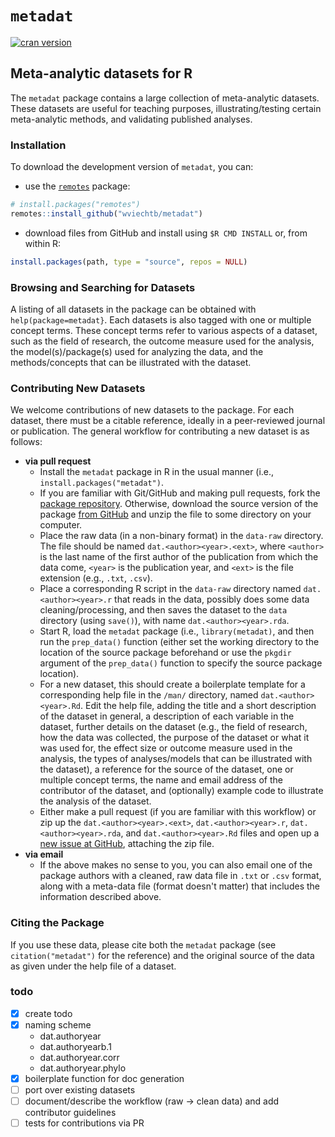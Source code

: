 # `metadat`

[![cran version](https://www.r-pkg.org/badges/version-ago/metadat)](https://cran.r-project.org/package=metadat/)

## Meta-analytic datasets for R

The `metadat` package contains a large collection of meta-analytic datasets. These datasets are useful for teaching purposes, illustrating/testing certain meta-analytic methods, and validating published analyses.

### Installation

To download the development version of `metadat`, you can:

* use the [`remotes`](https://github.com/r-lib/remotes) package:

```r
# install.packages("remotes")
remotes::install_github("wviechtb/metadat")
```

* download files from GitHub and install using `$R CMD INSTALL` or, from within R:

```r
install.packages(path, type = "source", repos = NULL)
```

### Browsing and Searching for Datasets

A listing of all datasets in the package can be obtained with `help(package=metadat}`. Each datasets is also tagged with one or multiple concept terms. These concept terms refer to various aspects of a dataset, such as the field of research, the outcome measure used for the analysis, the model(s)/package(s) used for analyzing the data, and the methods/concepts that can be illustrated with the dataset.

### Contributing New Datasets

We welcome contributions of new datasets to the package. For each dataset, there must be a citable reference, ideally in a peer-reviewed journal or publication. The general workflow for contributing a new dataset is as follows:

- **via pull request**
  - Install the `metadat` package in R in the usual manner (i.e., `install.packages("metadat")`.
  - If you are familiar with Git/GitHub and making pull requests, fork the [package repository](https://github.com/wviechtb/metadat). Otherwise, download the source version of the package [from GitHub](https://github.com/wviechtb/metadat/archive/master.zip) and unzip the file to some directory on your computer.
  - Place the raw data (in a non-binary format) in the `data-raw` directory. The file should be named `dat.<author><year>.<ext>`, where `<author>` is the last name of the first author of the publication from which the data come, `<year>` is the publication year, and `<ext>` is the file extension (e.g., `.txt`, `.csv`).
  - Place a corresponding R script in the `data-raw` directory named `dat.<author><year>.r` that reads in the data, possibly does some data cleaning/processing, and then saves the dataset to the `data` directory (using `save()`), with name `dat.<author><year>.rda`.
  - Start R, load the `metadat` package (i.e., `library(metadat)`, and then run the `prep_data()` function (either set the working directory to the location of the source package beforehand or use the `pkgdir` argument of the `prep_data()` function to specify the source package location).
  - For a new dataset, this should create a boilerplate template for a corresponding help file in the `/man/` directory, named `dat.<author><year>.Rd`. Edit the help file, adding the title and a short description of the dataset in general, a description of each variable in the dataset, further details on the dataset (e.g., the field of research, how the data was collected, the purpose of the dataset or what it was used for, the effect size or outcome measure used in the analysis, the types of analyses/models that can be illustrated with the dataset), a reference for the source of the dataset, one or multiple concept terms, the name and email address of the contributor of the dataset, and (optionally) example code to illustrate the analysis of the dataset.
  - Either make a pull request (if you are familiar with this workflow) or zip up the `dat.<author><year>.<ext>`, `dat.<author><year>.r`, `dat.<author><year>.rda`, and `dat.<author><year>.Rd` files and open up a [new issue at GitHub](https://github.com/wviechtb/metadat/issues), attaching the zip file.
- **via email**
  - If the above makes no sense to you, you can also email one of the package authors with a cleaned, raw data file in `.txt` or `.csv` format, along with a meta-data file (format doesn't matter) that includes the information described above.

### Citing the Package

If you use these data, please cite both the `metadat` package (see `citation("metadat")` for the reference) and the original source of the data as given under the help file of a dataset.

### todo

- [X] create todo
- [X] naming scheme
  - dat.authoryear
  - dat.authoryearb.1
  - dat.authoryear.corr
  - dat.authoryear.phylo
- [X] boilerplate function for doc generation
- [ ] port over existing datasets
- [ ] document/describe the workflow (raw -> clean data) and add contributor guidelines
- [ ] tests for contributions via PR